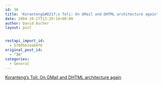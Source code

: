 ```yaml
---
id: 36
title: 'Koranteng&#8217;s Toli: On GMail and DHTML architecture again'
date: 2004-10-27T13:29:14+00:00
author: David Ascher
layout: post


restapi_import_id:
  - 5780561eab8f6
original_post_id:
  - "36"
categories:
  - General
---
```

[Koranteng&#8217;s Toli: On GMail and DHTML architecture again](http://koranteng.blogspot.com/2004/10/on-gmail-and-dhtml-architecture-again.html)